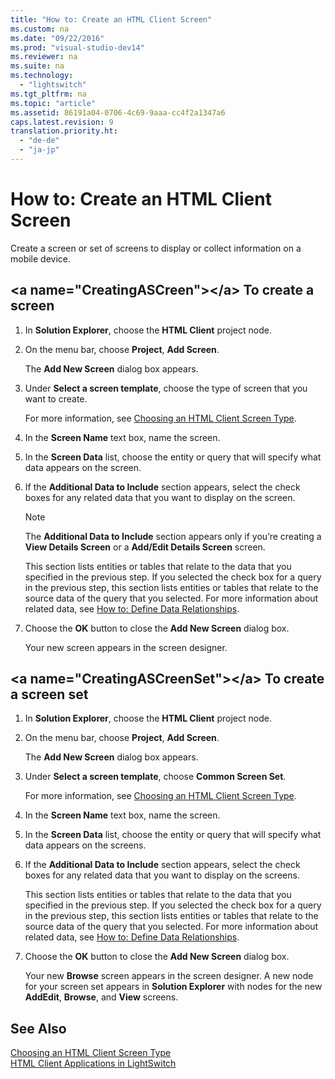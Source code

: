 ```yaml
---
title: "How to: Create an HTML Client Screen"
ms.custom: na
ms.date: "09/22/2016"
ms.prod: "visual-studio-dev14"
ms.reviewer: na
ms.suite: na
ms.technology: 
  - "lightswitch"
ms.tgt_pltfrm: na
ms.topic: "article"
ms.assetid: 86191a04-0706-4c69-9aaa-cc4f2a1347a6
caps.latest.revision: 9
translation.priority.ht: 
  - "de-de"
  - "ja-jp"
---
```

# How to: Create an HTML Client Screen
Create a screen or set of screens to display or collect information on a mobile device.  
  
##  \<a name="CreatingASCreen">\</a> To create a screen  
  
1.  In **Solution Explorer**, choose the **HTML Client** project node.  
  
2.  On the menu bar, choose **Project**, **Add Screen**.  
  
     The **Add New Screen** dialog box appears.  
  
3.  Under **Select a screen template**, choose the type of screen that you want to create.  
  
     For more information, see [Choosing  an HTML Client Screen Type](../vs140/choosing-a-screen-type-for-an-html-client-of-a-lightswitch-app.md).  
  
4.  In the **Screen Name** text box, name the screen.  
  
5.  In the **Screen Data** list, choose the entity or query that will specify what data appears on the screen.  
  
6.  If the **Additional Data to Include** section appears, select the check boxes for any related data that you want to display on the screen.  
  
    > [!NOTE]
    >  The **Additional Data to Include** section appears only if you’re creating a **View Details Screen** or a **Add/Edit Details Screen** screen.  
  
     This section lists entities or tables that relate to the data that you specified in the previous step. If you selected the check box for a query in the previous step, this section lists entities or tables that relate to the source data of the query that you selected. For more information about related data, see [How to: Define Data Relationships](../vs140/how-to--define-data-relationships-in-lightswitch.md).  
  
7.  Choose the **OK** button to close the **Add New Screen** dialog box.  
  
     Your new screen appears in the screen designer.  
  
##  \<a name="CreatingASCreenSet">\</a> To create a screen set  
  
1.  In **Solution Explorer**, choose the **HTML Client** project node.  
  
2.  On the menu bar, choose **Project**, **Add Screen**.  
  
     The **Add New Screen** dialog box appears.  
  
3.  Under **Select a screen template**, choose **Common Screen Set**.  
  
     For more information, see [Choosing  an HTML Client Screen Type](../vs140/choosing-a-screen-type-for-an-html-client-of-a-lightswitch-app.md).  
  
4.  In the **Screen Name** text box, name the screen.  
  
5.  In the **Screen Data** list, choose the entity or query that will specify what data appears on the screens.  
  
6.  If the **Additional Data to Include** section appears, select the check boxes for any related data that you want to display on the screens.  
  
     This section lists entities or tables that relate to the data that you specified in the previous step. If you selected the check box for a query in the previous step, this section lists entities or tables that relate to the source data of the query that you selected. For more information about related data, see [How to: Define Data Relationships](../vs140/how-to--define-data-relationships-in-lightswitch.md).  
  
7.  Choose the **OK** button to close the **Add New Screen** dialog box.  
  
     Your new **Browse** screen appears in the screen designer. A new node for your screen set appears in **Solution Explorer** with nodes for the new **AddEdit**, **Browse**, and **View** screens.  
  
## See Also  
 [Choosing  an HTML Client Screen Type](../vs140/choosing-a-screen-type-for-an-html-client-of-a-lightswitch-app.md)   
 [HTML Client Applications in LightSwitch](../vs140/html-client-screens-for-lightswitch-apps.md)